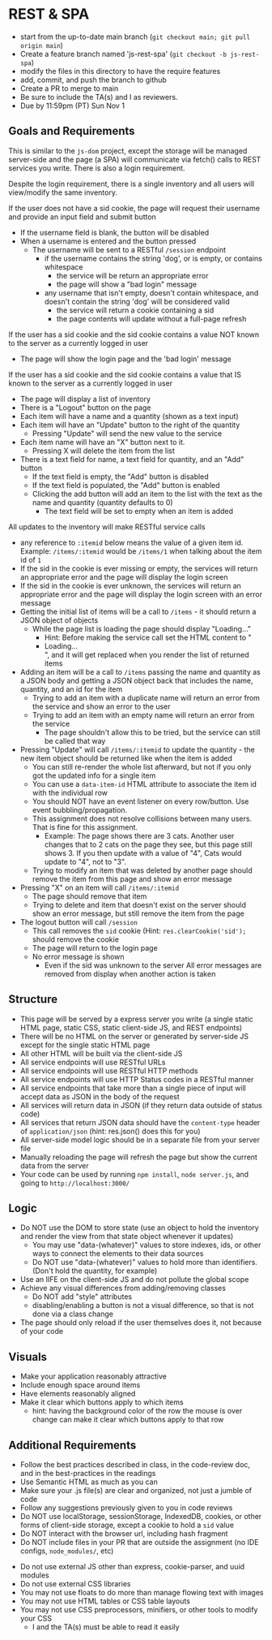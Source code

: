 # REST & SPA

* start from the up-to-date main branch (`git checkout main; git pull origin main`)
* Create a feature branch named 'js-rest-spa' (`git checkout -b js-rest-spa`)
* modify the files in this directory to have the require features
* add, commit, and push the branch to github
* Create a PR to merge to main
* Be sure to include the TA(s) and I as reviewers.  
* Due by 11:59pm (PT) Sun Nov 1

## Goals and Requirements

This is similar to the `js-dom` project, except the storage will be managed server-side and the page (a SPA) will communicate via fetch() calls to REST services you write.  There is also a login requirement.

Despite the login requirement, there is a single inventory and all users will view/modify the same inventory.

If the user does not have a sid cookie, the page will request their username and provide an input field and submit button
- If the username field is blank, the button will be disabled
- When a username is entered and the button pressed
  - The username will be sent to a RESTful `/session` endpoint 
    - if the username contains the string 'dog', or is empty, or contains whitespace
      - the service will be return an appropriate error
      - the page will show a "bad login" message
    - any username that isn't empty, doesn't contain whitespace, and doesn't contain the string 'dog' will be considered valid
      - the service will return a cookie containing a sid
      - the page contents will update without a full-page refresh

If the user has a sid cookie and the sid cookie contains a value NOT known to the server as a currently logged in user
  - The page will show the login page and the 'bad login' message

If the user has a sid cookie and the sid cookie contains a value that IS known to the server as a currently logged in user
- The page will display a list of inventory
- There is a "Logout" button on the page
- Each item will have a name and a quantity (shown as a text input)
- Each item will have an "Update" button to the right of the quantity
  - Pressing "Update" will send the new value to the service
- Each item name will have an "X" button next to it.
  - Pressing X will delete the item from the list
- There is a text field for name, a text field for quantity, and an "Add" button
  - If the text field is empty, the "Add" button is disabled
  - If the text field is populated, the "Add" button is enabled
  - Clicking the add button will add an item to the list with the text as the name and quantity (quantity defaults to 0)
    - The text field will be set to empty when an item is added

All updates to the inventory will make RESTful service calls
- any reference to `:itemid` below means the value of a given item id.  Example: `/items/:itemid` would be `/items/1` when talking about the item id of `1`
- If the sid in the cookie is ever missing or empty, the services will return an appropriate error and the page will display the login screen
- If the sid in the cookie is ever unknown, the services will return an appropriate error and the page will display the login screen with an error message
- Getting the initial list of items will be a call to `/items` - it should return a JSON object of objects
  - While the page list is loading the page should display "Loading..." 
    - Hint: Before making the service call set the HTML content to "<li>Loading...</li>", and it will get replaced when you render the list of returned items
- Adding an item will be a call to `/items` passing the name and quantity as a JSON body and getting a JSON object back that includes the name, quantity, and an id for the item
  - Trying to add an item with a duplicate name will return an error from the service and show an error to the user
  - Trying to add an item with an empty name will return an error from the service
    - The page shouldn't allow this to be tried, but the service can still be called that way
- Pressing "Update" will call `/items/:itemid` to update the quantity - the new item object should be returned like when the item is added
  - You can still re-render the whole list afterward, but not if you only got the updated info for a single item
  - You can use a `data-item-id` HTML attribute to associate the item id with the individual row
  - You should NOT have an event listener on every row/button.  Use event bubbling/propagation.
  - This assignment does not resolve collisions between many users.  That is fine for this assignment.
    - Example: The page shows there are 3 cats.  Another user changes that to 2 cats on the page they see, but this page still shows 3.  If you then update with a value of "4", Cats would update to "4", not to "3".
  - Trying to modify an item that was deleted by another page should remove the item from this page and show an error message
- Pressing "X" on an item will call `/items/:itemid`
  - The page should remove that item 
  - Trying to delete and item that doesn't exist on the server should show an error message, but still remove the item from the page
- The logout button will call `/session`
  - This call removes the `sid` cookie (Hint: `res.clearCookie('sid');` should remove the cookie
  - The page will return to the login page
  - No error message is shown
    - Even if the sid was unknown to the server
All error messages are removed from display when another action is taken

## Structure
- This page will be served by a express server you write (a single static HTML page, static CSS, static client-side JS, and REST endpoints)
- There will be no HTML on the server or generated by server-side JS except for the single static HTML page  
- All other HTML will be built via the client-side JS
- All service endpoints will use RESTful URLs
- All service endpoints will use RESTful HTTP methods
- All service endpoints will use HTTP Status codes in a RESTful manner
- All service endpoints that take more than a single piece of input will accept data as JSON in the body of the request
- All services will return data in JSON (if they return data outside of status code)
- All services that return JSON data should have the `content-type` header of `application/json` (hint: res.json() does this for you)
- All server-side model logic should be in a separate file from your server file
- Manually reloading the page will refresh the page but show the current data from the server
- Your code can be used by running `npm install`, `node server.js`, and going to `http://localhost:3000/`

## Logic
- Do NOT use the DOM to store state (use an object to hold the inventory and render the view from that state object whenever it updates)
  - You may use "data-(whatever)" values to store indexes, ids, or other ways to connect the elements to their data sources
  - Do NOT use "data-(whatever)" values to hold more than identifiers.  (Don't hold the quantity, for example)
- Use an IIFE on the client-side JS and do not pollute the global scope
- Achieve any visual differences from adding/removing classes
  - Do NOT add "style" attributes
  - disabling/enabling a button is not a visual difference, so that is not done via a class change
- The page should only reload if the user themselves does it, not because of your code

## Visuals
- Make your application reasonably attractive
- Include enough space around items
- Have elements reasonably aligned
- Make it clear which buttons apply to which items
  - hint: having the background color of the row the mouse is over change can make it clear which buttons apply to that row

## Additional Requirements
- Follow the best practices described in class, in the code-review doc, and in the best-practices in the readings
- Use Semantic HTML as much as you can
- Make sure your .js file(s) are clear and organized, not just a jumble of code
- Follow any suggestions previously given to you in code reviews
- Do NOT use localStorage, sessionStorage, IndexedDB, cookies, or other forms of client-side storage, except a cookie to hold a `sid` value
- Do NOT interact with the browser url, including hash fragment
- Do NOT include files in your PR that are outside the assignment (no IDE configs, `node_modules/`, etc)
* Do not use external JS other than express, cookie-parser, and uuid modules
* Do not use external CSS libraries
* You may not use floats to do more than manage flowing text with images
* You may not use HTML tables or CSS table layouts
* You may not use CSS preprocessors, minifiers, or other tools to modify your CSS
  * I and the TA(s) must be able to read it easily

